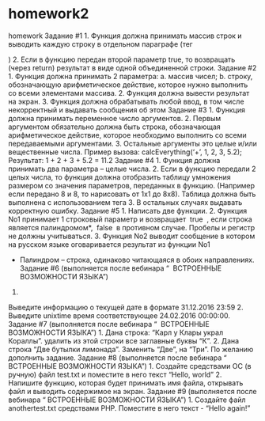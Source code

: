 # homework2
homework
Задание #1
1.
Функция должна принимать массив строк и выводить каждую строку в
отдельном параграфе (тег <p>)
2.
Если
в
функцию
передан
второй
параметр
true,
то
возвращать
(через
return)
результат в виде одной объединенной строки.
Задание #2
1.
Функция должна принимать 2 параметра:
a.
массив чисел;
b.
строку, обозначающую арифметическое действие,    которое нужно
выполнить со всеми элементами массива.
2.
Функция должна вывести результат на экран.
3.
Функция должна обрабатывать любой ввод, в том числе некорректный и
выдавать сообщения об этом
Задание #3
1.
Функция должна принимать переменное число аргументов.
2.
Первым аргументом обязательно должна быть строка, обозначающая
арифметическое действие, которое необходимо выполнить со всеми
передаваемыми аргументами.
3.
Остальные аргументы это целые и/или вещественные числа.
Пример вызова: calcEverything(‘+’, 1, 2, 3, 5.2);
Результат: 1 + 2 + 3 + 5.2 = 11.2
Задание #4
1.
Функция должна принимать два параметра – целые числа.
2.
Если в функцию передали 2 целых числа, то функция должна отобразить
таблицу умножения размером со значения параметров, переданных в функцию.
(Например если передано 8 и 8, то нарисовать от 1х1 до 8х8). Таблица должна
быть выполнена с использованием тега <table>
3.
 В остальных случаях выдавать корректную ошибку.
Задание #5
1.
Написать две функции.
2.
Функция No1 принимает 1 строковый параметр и возвращает 
​
true
​
, если строка
является палиндромом*, 
​
false
​
 в противном случае. Пробелы и регистр не
должны учитываться.
3.
Функция No2 выводит сообщение в котором на русском языке оговаривается
результат из функции No1
* Палиндром – строка, одинаково читающаяся в обоих направлениях.
Задание #6 (выполняется после вебинара “
​
ВСТРОЕННЫЕ ВОЗМОЖНОСТИ ЯЗЫКА”)
1.
Выведите информацию о текущей дате в формате 31.12.2016 23:59
2.
Выведите unixtime время соответствующее 24.02.2016 00:00:00.
Задание #7 (выполняется после вебинара “
​
ВСТРОЕННЫЕ ВОЗМОЖНОСТИ ЯЗЫКА”)
1.
Дана строка: “Карл у Клары украл Кораллы”. удалить из этой строки все
заглавные буквы “К”.
2.
Дана строка “Две бутылки лимонада”. Заменить “Две”, на “Три”. По желанию
дополнить задание.
Задание #8 (выполняется после вебинара “
​
ВСТРОЕННЫЕ ВОЗМОЖНОСТИ ЯЗЫКА”)
1.
Создайте средствами ОС (в ручную) файл test.txt и поместите в него текст
“Hello, world”
2.
Напишите функцию, которая будет принимать имя файла, открывать файл и
выводить содержимое на экран.
Задание #9 (выполняется после вебинара “
​
ВСТРОЕННЫЕ ВОЗМОЖНОСТИ ЯЗЫКА”)
1.
Создайте файл anothertest.txt средствами PHP. Поместите в него текст - “Hello
again!”
